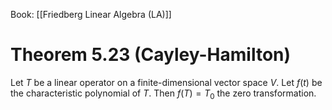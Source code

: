 Book: [[Friedberg Linear Algebra (LA)]]
# Theorem 5.23 (Cayley-Hamilton)
Let $T$ be a linear operator on a finite-dimensional vector space $V$.
Let $f(t)$ be the characteristic polynomial of $T$.
Then $f(T)=T_{0}$ the zero transformation.